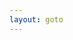 ```yaml
---
layout: goto
---
```


<script>
    window.location.href = "{% link _posts/typecho-plugin-pio/2018-7-15-typecho-plugin-pio.md %}"
</script>